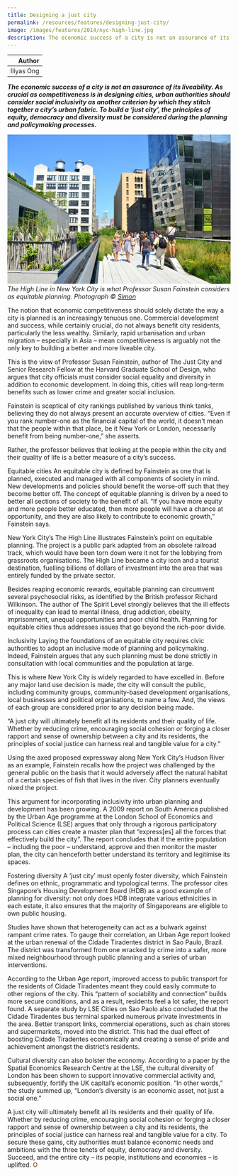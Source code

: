 ```yaml
---
title: Designing a just city
permalink: /resources/features/designing-just-city/
image: /images/features/2014/nyc-high-line.jpg
description: The economic success of a city is not an assurance of its liveability. As crucial as competitiveness is in designing cities, urban authorities should consider social inclusivity as another criterion by which they stitch together a city’s urban fabric. To build a ‘just city’, the principles of equity, democracy and diversity must be considered during the planning and policymaking processes.
---
```


| Author |
|---:|
| Iliyas Ong |

***The economic success of a city is not an assurance of its liveability. As crucial as competitiveness is in designing cities, urban authorities should consider social inclusivity as another criterion by which they stitch together a city’s urban fabric. To build a ‘just city’, the principles of equity, democracy and diversity must be considered during the planning and policymaking processes.***

![The High Line in New York City](/images/features/2014/nyc-high-line.jpg/)*The High Line in New York City is what Professor Susan Fainstein considers as equitable planning. Photograph © [Simon](https://www.flickr.com/photos/walhalla/6065043133)*

The notion that economic competitiveness should solely dictate the way a city is planned is an increasingly tenuous one. Commercial development and success, while certainly crucial, do not always benefit city residents, particularly the less wealthy. Similarly, rapid urbanisation and urban migration – especially in Asia – mean competitiveness is arguably not the only key to building a better and more liveable city.

This is the view of Professor Susan Fainstein, author of The Just City and Senior Research Fellow at the Harvard Graduate School of Design, who argues that city officials must consider social equality and diversity in addition to economic development. In doing this, cities will reap long-term benefits such as lower crime and greater social inclusion.

Fainstein is sceptical of city rankings published by various think tanks, believing they do not always present an accurate overview of cities. “Even if you rank number-one as the financial capital of the world, it doesn’t mean that the people within that place, be it New York or London, necessarily benefit from being number-one,” she asserts.

Rather, the professor believes that looking at the people within the city and their quality of life is a better measure of a city’s success.

Equitable cities
An equitable city is defined by Fainstein as one that is planned, executed and managed with all components of society in mind. New developments and policies should benefit the worse-off such that they become better off. The concept of equitable planning is driven by a need to better all sections of society to the benefit of all. “If you have more equity and more people better educated, then more people will have a chance at opportunity, and they are also likely to contribute to economic growth,” Fainstein says.

New York City’s The High Line illustrates Fainstein’s point on equitable planning. The project is a public park adapted from an obsolete railroad track, which would have been torn down were it not for the lobbying from grassroots organisations. The High Line became a city icon and a tourist destination, fuelling billions of dollars of investment into the area that was entirely funded by the private sector.

Besides reaping economic rewards, equitable planning can circumvent several psychosocial risks, as identified by the British professor Richard Wilkinson. The author of The Spirit Level strongly believes that the ill effects of inequality can lead to mental illness, drug addiction, obesity, imprisonment, unequal opportunities and poor child health. Planning for equitable cities thus addresses issues that go beyond the rich-poor divide.

Inclusivity
Laying the foundations of an equitable city requires civic authorities to adopt an inclusive mode of planning and policymaking. Indeed, Fainstein argues that any such planning must be done strictly in consultation with local communities and the population at large.

This is where New York City is widely regarded to have excelled in. Before any major land use decision is made, the city will consult the public, including community groups, community-based development organisations, local businesses and political organisations, to name a few. And, the views of each group are considered prior to any decision being made.

“A just city will ultimately benefit all its residents and their quality of life. Whether by reducing crime, encouraging social cohesion or forging a closer rapport and sense of ownership between a city and its residents, the principles of social justice can harness real and tangible value for a city.”

Using the axed proposed expressway along New York City’s Hudson River as an example, Fainstein recalls how the project was challenged by the general public on the basis that it would adversely affect the natural habitat of a certain species of fish that lives in the river. City planners eventually nixed the project.

This argument for incorporating inclusivity into urban planning and development has been growing. A 2009 report on South America published by the Urban Age programme at the London School of Economics and Political Science (LSE) argues that only through a rigorous participatory process can cities create a master plan that “express[es] all the forces that effectively build the city”. The report concludes that if the entire population – including the poor – understand, approve and then monitor the master plan, the city can henceforth better understand its territory and legitimise its spaces.

Fostering diversity
A ‘just city’ must openly foster diversity, which Fainstein defines on ethnic, programmatic and typological terms. The professor cites Singapore’s Housing Development Board (HDB) as a good example of planning for diversity: not only does HDB integrate various ethnicities in each estate, it also ensures that the majority of Singaporeans are eligible to own public housing.

Studies have shown that heterogeneity can act as a bulwark against rampant crime rates. To gauge their correlation, an Urban Age report looked at the urban renewal of the Cidade Tiradentes district in Sao Paulo, Brazil. The district was transformed from one wracked by crime into a safer, more mixed neighbourhood through public planning and a series of urban interventions.

According to the Urban Age report, improved access to public transport for the residents of Cidade Tiradentes meant they could easily commute to other regions of the city. This “pattern of sociability and connection” builds more secure conditions, and as a result, residents feel a lot safer, the report found. A separate study by LSE Cities on Sao Paolo also concluded that the Cidade Tiradentes bus terminal sparked numerous private investments in the area. Better transport links, commercial operations, such as chain stores and supermarkets, moved into the district. This had the dual effect of boosting Cidade Tiradentes economically and creating a sense of pride and achievement amongst the district’s residents.

Cultural diversity can also bolster the economy. According to a paper by the Spatial Economics Research Centre at the LSE, the cultural diversity of London has been shown to support innovative commercial activity and, subsequently, fortify the UK capital’s economic position. “In other words,” the study summed up, “London’s diversity is an economic asset, not just a social one.”

A just city will ultimately benefit all its residents and their quality of life. Whether by reducing crime, encouraging social cohesion or forging a closer rapport and sense of ownership between a city and its residents, the principles of social justice can harness real and tangible value for a city. To secure these gains, city authorities must balance economic needs and ambitions with the three tenets of equity, democracy and diversity. Succeed, and the entire city – its people, institutions and economies – is uplifted. **<font color="#967942">O</font>**
